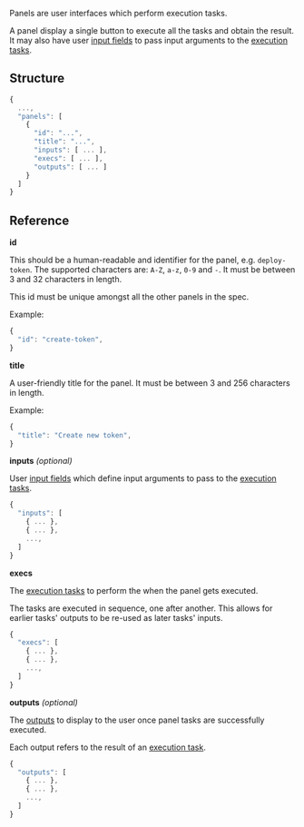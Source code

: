 Panels are user interfaces which perform execution tasks.

<mockup here>

A panel display a single button to execute all the tasks and obtain the result.
It may also have user [input fields](../Inputs) to pass input arguments to the
[execution tasks](../Execs).

## Structure

```js
{
  ...,
  "panels": [
    {
      "id": "...",
      "title": "...",
      "inputs": [ ... ],
      "execs": [ ... ],
      "outputs": [ ... ]
    }
  ]
}
```

## Reference

**id**

This should be a human-readable and identifier for the panel, e.g. `deploy-token`. The supported characters are: `A-Z`, `a-z`, `0-9` and `-`. It must be between 3 and 32 characters in length.

This id must be unique amongst all the other panels in the spec.

Example:

```js
{
  "id": "create-token",
}
```

**title**

A user-friendly title for the panel.  It must be between 3 and 256 characters in length.

Example:

```js
{
  "title": "Create new token",
}
```

**inputs** _(optional)_

User [input fields](../Inputs) which define input arguments to pass to the
[execution tasks](../Execs).

```js
{
  "inputs": [
    { ... },
    { ... },
    ...,
  ]
}
```

**execs**

The [execution tasks](../Execs) to perform the when the panel gets executed.

The tasks are executed in sequence, one after another. This allows for earlier
tasks' outputs to be re-used as later tasks' inputs.

```js
{
  "execs": [
    { ... },
    { ... },
    ...,
  ]
}
```

**outputs** _(optional)_

The [outputs](../Outputs) to display to the user once panel tasks are successfully
executed.

Each output refers to the result of an [execution task](../Execs).

```js
{
  "outputs": [
    { ... },
    { ... },
    ...,
  ]
}
```
